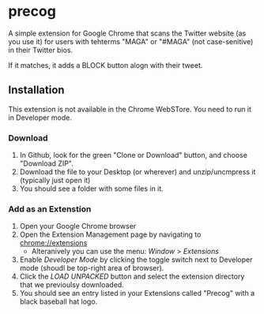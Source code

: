 # precog

A simple extension for Google Chrome that scans the Twitter website (as you use it) for users with tehterms "MAGA" or "#MAGA" (not case-senitive) in their Twitter bios.

If it matches, it adds a BLOCK button alogn with their tweet.

## Installation

This extension is not available in the Chrome WebSTore. You need to run it in Developer mode.

### Download

1. In Github, look for the green "Clone or Download" button, and choose "Download ZIP".
2. Download the file to your Desktop (or wherever) and unzip/uncmpress it (typically just open it)
3. You should see a folder with some files in it.

### Add as an Extenstion

1. Open your Google Chrome browser
2. Open the Extension Management page by navigating to [chrome://extensions](chrome://extensions)
   - Alteranively you can use the menu: _Window_ > _Extensions_
3. Enable _Developer Mode_ by clicking the toggle switch next to Developer mode (shoudl be top-right area of browser).
4. Click the _LOAD UNPACKED_ button and select the extension directory that we previoulsy downloaded.
5. You should see an entry listed in your Extensions called "Precog" with a black baseball hat logo.

